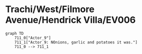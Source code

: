 # Trachi/West/Filmore Avenue/Hendrick Villa/EV006


```mermaid
graph TD
    711_0["Actor_9"]
    711_1["Actor_9: NOnions, garlic and potatoes it was."]
    711_0 --> 711_1
```